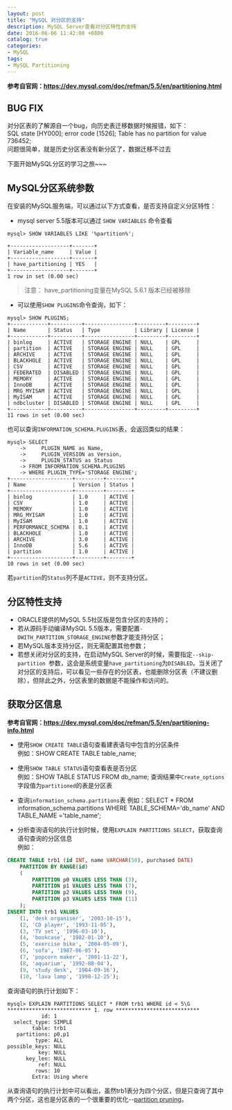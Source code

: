 ```yaml
---
layout: post
title: "MySQL 对分区的支持"
description: MySQL Server查看对分区特性的支持
date: 2016-06-06 11:42:08 +0800
catalog: true
categories:
- MySQL
tags:
- MySQL Partitioning
---
```


**参考自官网：<https://dev.mysql.com/doc/refman/5.5/en/partitioning.html>**  


## BUG FIX

对分区表的了解源自一个bug，向历史表迁移数据时候报错，如下：  
SQL state [HY000]; error code [1526]; Table has no partition for value 736452;  
问题很简单，就是历史分区表没有新分区了，数据迁移不过去  

下面开始MySQL分区的学习之旅~~~  

## MySQL分区系统参数

在安装的MySQL服务端，可以通过以下方式查看，是否支持自定义分区特性：  

- mysql server 5.5版本可以通过 `SHOW VARIABLES` 命令查看  

```
mysql> SHOW VARIABLES LIKE '%partition%';

+-------------------+-------+
| Variable_name     | Value |
+-------------------+-------+
| have_partitioning | YES   |
+-------------------+-------+
1 row in set (0.00 sec)
```
>注意：
>have_partitioning变量在MySQL 5.6.1 版本已经被移除

- 可以使用`SHOW PLUGINS`命令查询，如下：  

```
mysql> SHOW PLUGINS;
+------------+----------+----------------+---------+---------+
| Name       | Status   | Type           | Library | License |
+------------+----------+----------------+---------+---------+
| binlog     | ACTIVE   | STORAGE ENGINE | NULL    | GPL     |
| partition  | ACTIVE   | STORAGE ENGINE | NULL    | GPL     |
| ARCHIVE    | ACTIVE   | STORAGE ENGINE | NULL    | GPL     |
| BLACKHOLE  | ACTIVE   | STORAGE ENGINE | NULL    | GPL     |
| CSV        | ACTIVE   | STORAGE ENGINE | NULL    | GPL     |
| FEDERATED  | DISABLED | STORAGE ENGINE | NULL    | GPL     |
| MEMORY     | ACTIVE   | STORAGE ENGINE | NULL    | GPL     |
| InnoDB     | ACTIVE   | STORAGE ENGINE | NULL    | GPL     |
| MRG_MYISAM | ACTIVE   | STORAGE ENGINE | NULL    | GPL     |
| MyISAM     | ACTIVE   | STORAGE ENGINE | NULL    | GPL     |
| ndbcluster | DISABLED | STORAGE ENGINE | NULL    | GPL     |
+------------+----------+----------------+---------+---------+
11 rows in set (0.00 sec)
```
也可以查询`INFORMATION_SCHEMA.PLUGINS`表，会返回类似的结果：  

```
mysql> SELECT 
    ->     PLUGIN_NAME as Name, 
    ->     PLUGIN_VERSION as Version, 
    ->     PLUGIN_STATUS as Status 
    -> FROM INFORMATION_SCHEMA.PLUGINS 
    -> WHERE PLUGIN_TYPE='STORAGE ENGINE';
+--------------------+---------+--------+
| Name               | Version | Status |
+--------------------+---------+--------+
| binlog             | 1.0     | ACTIVE |
| CSV                | 1.0     | ACTIVE |
| MEMORY             | 1.0     | ACTIVE |
| MRG_MYISAM         | 1.0     | ACTIVE |
| MyISAM             | 1.0     | ACTIVE |
| PERFORMANCE_SCHEMA | 0.1     | ACTIVE |
| BLACKHOLE          | 1.0     | ACTIVE |
| ARCHIVE            | 3.0     | ACTIVE |
| InnoDB             | 5.6     | ACTIVE |
| partition          | 1.0     | ACTIVE |
+--------------------+---------+--------+
10 rows in set (0.00 sec)
```
若`partition`的`Status`列不是`ACTIVE`，则不支持分区。

## 分区特性支持

- ORACLE提供的MySQL 5.5社区版是包含分区的支持的；  
- 若从源码手动编译MySQL 5.5版本，需要配置` -DWITH_PARTITION_STORAGE_ENGINE `参数才能支持分区；  
- 若MySQL版本支持分区，则无需配置其他参数；  
- 若想关闭对分区的支持，在启动MySQL Server的时候，需要指定`--skip-partition `参数，这会是系统变量`have_partitioning`为`DISABLED`。当关闭了对分区的支持后，可以看见一些存在的分区表，也能删除分区表（不建议删除），但除此之外，分区表里的数据是不能操作和访问的。

## 获取分区信息

**参考自官网：<https://dev.mysql.com/doc/refman/5.5/en/partitioning-info.html>**  

- 使用`SHOW CREATE TABLE`语句查看建表语句中包含的分区条件  
  例如：SHOW CREATE TABLE table_name;

- 使用`SHOW TABLE STATUS`语句查看表是否分区  
  例如：SHOW TABLE STATUS FROM db_name;    查询结果中`Create_options`字段值为`partitioned`的表是分区表 

- 查询`information_schema.partitions`表 
  例如：SELECT * FROM  information_schema.partitions WHERE TABLE_SCHEMA='db_name' AND  TABLE_NAME ='table_name';  

- 分析查询语句的执行计划时候，使用`EXPLAIN PARTITIONS SELECT`，获取查询语句查询的分区信息  
  例如：  

``` sql
CREATE TABLE trb1 (id INT, name VARCHAR(50), purchased DATE)
    PARTITION BY RANGE(id)
    (
        PARTITION p0 VALUES LESS THAN (3),
        PARTITION p1 VALUES LESS THAN (7),
        PARTITION p2 VALUES LESS THAN (9),
        PARTITION p3 VALUES LESS THAN (11)
    );
INSERT INTO trb1 VALUES
    (1, 'desk organiser', '2003-10-15'),
    (2, 'CD player', '1993-11-05'),
    (3, 'TV set', '1996-03-10'),
    (4, 'bookcase', '1982-01-10'),
    (5, 'exercise bike', '2004-05-09'),
    (6, 'sofa', '1987-06-05'),
    (7, 'popcorn maker', '2001-11-22'),
    (8, 'aquarium', '1992-08-04'),
    (9, 'study desk', '1984-09-16'),
    (10, 'lava lamp', '1998-12-25');
```
查询语句的执行计划如下：  

```
mysql> EXPLAIN PARTITIONS SELECT * FROM trb1 WHERE id < 5\G
*************************** 1. row ***************************
           id: 1
  select_type: SIMPLE
        table: trb1
   partitions: p0,p1
         type: ALL
possible_keys: NULL
          key: NULL
      key_len: NULL
          ref: NULL
         rows: 10
        Extra: Using where
```
从查询语句的执行计划中可以看出，虽然trb1表分为四个分区，但是只查询了其中两个分区，这也是分区表的一个很重要的优化--[partition pruning](https://dev.mysql.com/doc/refman/5.5/en/partitioning-pruning.html)。